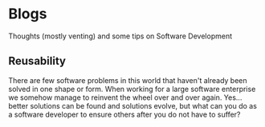 # Blogs
Thoughts (mostly venting) and some tips on Software Development

## Reusability
There are few software problems in this world that haven't already been solved in one shape or form.  When working for a large software enterprise we somehow manage to reinvent the wheel over and over again.  Yes... better solutions can be found and solutions evolve, but what can you do as a software developer to ensure others after you do not have to suffer?

